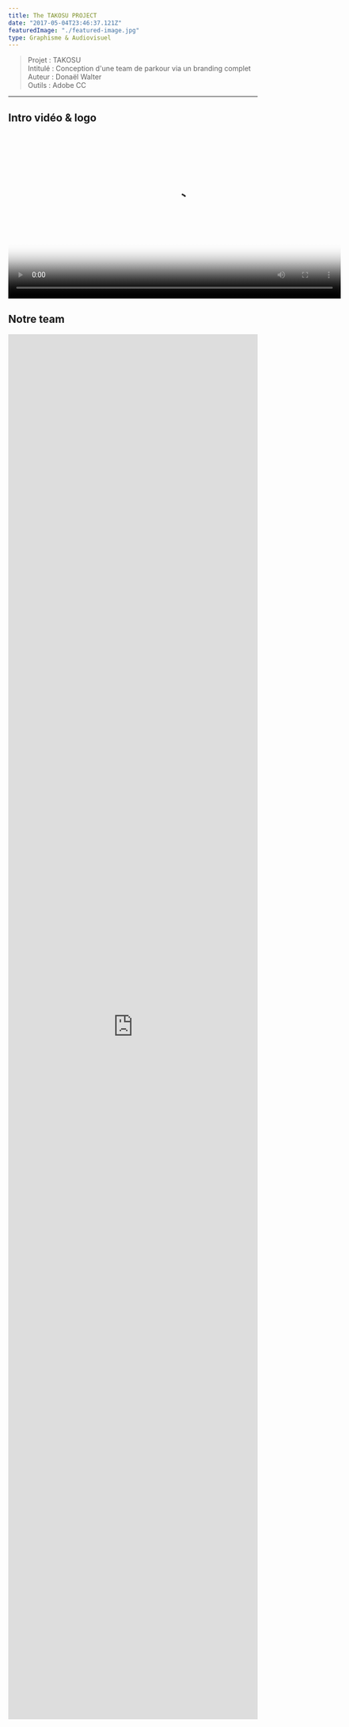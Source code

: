 ```yaml
---
title: The TAKOSU PROJECT
date: "2017-05-04T23:46:37.121Z"
featuredImage: "./featured-image.jpg"
type: Graphisme & Audiovisuel
---
```

>Projet : TAKOSU <br>
>Intitulé : Conception d'une team de parkour via un branding complet <br>
>Auteur : Donaël Walter<br>
>Outils : Adobe CC
----------------------------------------------------------

## Intro vidéo & logo
<video controls poster="poster-video.jpg" style="margin:auto;width:70vw;">
	<source src="introtakosu.mp4" type="video/mp4">
</video>

## Notre team
<iframe style="width:100%; height:70vh" src="https://www.youtube.com/embed/v5Nw1isL968" frameborder="0" allow="autoplay; encrypted-media" allowfullscreen></iframe>
